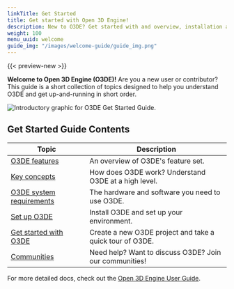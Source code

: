 ```yaml
---
linkTitle: Get Started
title: Get started with Open 3D Engine!
description: New to O3DE? Get started with and overview, installation and setup information, and a quick tour of O3DE.
weight: 100
menu_uuid: welcome
guide_img: "/images/welcome-guide/guide_img.png"
---
```


{{< preview-new >}}

**Welcome to Open 3D Engine (O3DE)!** Are you a new user or contributor? This guide is a short collection of topics designed to help you understand O3DE and get up-and-running in short order.

![Introductory graphic for O3DE Get Started Guide.](/images/welcome-guide/wg-welcome-page-color.png)

## Get Started Guide Contents

| Topic | Description |
|---|---|
| [O3DE features](features-intro.md) | An overview of O3DE's feature set. |
| [Key concepts](key-concepts.md)    | How does O3DE work? Understand O3DE at a high level. |
| [O3DE system requirements](setup/requirements.md) | The hardware and software you need to use O3DE. |
| [Set up O3DE](setup) | Install O3DE and set up your environment. |
| [Get started with O3DE](get-started) | Create a new O3DE project and take a quick tour of O3DE. |
| [Communities](community-support.md) | Need help? Want to discuss O3DE? Join our communities! |

For more detailed docs, check out the [Open 3D Engine User Guide](/docs/user-guide/).
